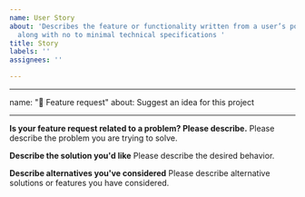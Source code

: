 ```yaml
---
name: User Story
about: 'Describes the feature or functionality written from a user’s point of view
  along with no to minimal technical specifications '
title: Story
labels: ''
assignees: ''

---
```


---
name: "🚀 Feature request"
about: Suggest an idea for this project

---

<!--
Thank you for suggesting an idea to make Dotfiles better.

Please fill in as much of the template below as you're able.
-->

**Is your feature request related to a problem? Please describe.**
Please describe the problem you are trying to solve.

**Describe the solution you'd like**
Please describe the desired behavior.

**Describe alternatives you've considered**
Please describe alternative solutions or features you have considered.
